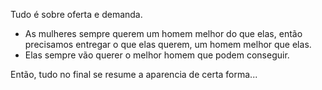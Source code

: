 Tudo é sobre oferta e demanda. 
- As mulheres sempre querem um homem melhor do que elas, então precisamos entregar o que elas querem, um homem melhor que elas.
- Elas sempre vão querer o melhor homem que podem conseguir.

Então, tudo no final se resume a aparencia de certa forma... 

